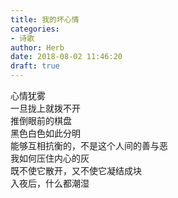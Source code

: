 ```yaml
---  
title: 我的坏心情  
categories:  
- 诗歌  
author: Herb  
date: 2018-08-02 11:46:20  
draft: true
---  
```

心情犹雾  
一旦拢上就拨不开  
推倒眼前的棋盘  
黑色白色如此分明  
能够互相抗衡的，不是这个人间的善与恶  
我如何压住内心的灰  
既不使它散开，又不使它凝结成块  
入夜后，什么都潮湿